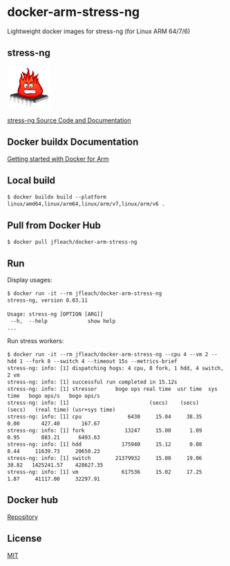# docker-arm-stress-ng
Lightweight docker images for stress-ng (for Linux ARM 64/7/6)

## stress-ng

<img src=./stress-ng.png width="100" height="100">

[stress-ng Source Code and Documentation](hhttps://github.com/ColinIanKing/stress-ng)

## Docker buildx Documentation

[Getting started with Docker for Arm](https://community.arm.com/developer/tools-software/tools/b/tools-software-ides-blog/posts/getting-started-with-docker-for-arm-on-linux/)

## Local build

```
$ docker buildx build --platform linux/amd64,linux/arm64,linux/arm/v7,linux/arm/v6 .
```

## Pull from Docker Hub

```
$ docker pull jfleach/docker-arm-stress-ng
```

## Run

Display usages:

```
$ docker run -it --rm jfleach/docker-arm-stress-ng
stress-ng, version 0.03.11

Usage: stress-ng [OPTION [ARG]]
 --h,  --help             show help
...
```

Run stress workers:

```
$ docker run -it --rm jfleach/docker-arm-stress-ng --cpu 4 --vm 2 --hdd 1 --fork 8 --switch 4 --timeout 15s --metrics-brief
stress-ng: info: [1] dispatching hogs: 4 cpu, 8 fork, 1 hdd, 4 switch, 2 vm
stress-ng: info: [1] successful run completed in 15.12s
stress-ng: info: [1] stressor      bogo ops real time  usr time  sys time   bogo ops/s   bogo ops/s
stress-ng: info: [1]                          (secs)    (secs)    (secs)   (real time) (usr+sys time)
stress-ng: info: [1] cpu               6430     15.04     38.35      0.00       427.40       167.67
stress-ng: info: [1] fork             13247     15.00      1.09      0.95       883.21      6493.63
stress-ng: info: [1] hdd             175940     15.12      0.08      8.44     11639.73     20650.23
stress-ng: info: [1] switch        21379932     15.00     19.06     30.82   1425241.57    428627.35
stress-ng: info: [1] vm              617536     15.02     17.25      1.87     41117.00     32297.91
```

## Docker hub

[Repository](https://hub.docker.com/r/jfleach/docker-arm-stress-ng)

## License

[MIT](LICENSE)
